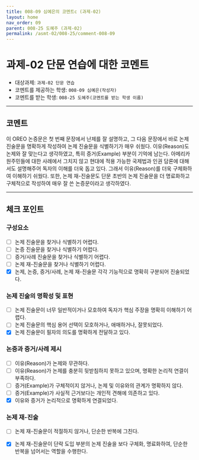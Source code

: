 ```yaml
---
title: 008-09 심예은의 코멘트c (과제-02) 
layout: home
nav_order: 09
parent: 008-25 도혜주 (과제-02)
permalink: /asmt-02/008-25/comment-008-09
---
```


# 과제-02 단문 연습에 대한 코멘트

- 대상과제: `과제-02 단문 연습`
- 코멘트를 제공하는 학생: `008-09 심예은(작성자)` 
- 코멘트를 받는 학생: `008-25 도혜주(코멘트를 받는 학생 이름)` 

---

## 코멘트

이 OREO 논증문은 첫 번째 문장에서 난제를 잘 설명하고, 그 다음 문장에서 바로 논제 진술문을 명확하게 작성하여 논제 진술문을 식별하기가 매우 쉬웠다. 이유(Reason)도 논제와 잘 맞는다고 생각하였고, 특히 증거(Example) 부분이 기억에 남는다. 아메리카 원주민들에 대한 사례에서 그치지 않고 현대에 적용 가능한 국제법과 인권 담론에 대해서도 설명해주어 독자의 이해를 더욱 돕고 있다. 그래서 이유(Reason)를 더욱 구체화하여 이해하기 쉬웠다. 또한, 논제 재-진술문도 단문 초반의 논제 진술문을 더 명료화하고 구체적으로 작성하여 매우 잘 쓴 논증문이라고 생각하였다.

---

## 체크 포인트

### **구성요소**
- [ ] 논제 진술문을 찾거나 식별하기 어렵다.
- [ ] 논증 진술문을 찾거나 식별하기 어렵다.
- [ ] 증거/사례 진술문을 찾거나 식별하기 어렵다.
- [ ] 논제 재-진술문을 찾거나 식별하기 어렵다.
- [x] 논제, 논증, 증거/사례, 논제 재-진술문 각각 기능적으로 명확히 구분되어 진술되었다.

### **논제 진술의 명확성 및 표현**  
- [ ] 논제 진술문이 너무 일반적이거나 모호하여 독자가 핵심 주장을 명확히 이해하기 어렵다.  
- [ ] 논제 진술문의 핵심 용어 선택이 모호하거나, 애매하거나, 잘못되었다.  
- [x] 논제 진술문이 필자의 의도를 명확하게 전달하고 있다.  

### **논증과 증거/사례 제시**  
- [ ] 이유(Reason)가 논제와 무관하다.
- [ ] 이유(Reason)가 논제를 충분히 뒷받침하지 못하고 있으며, 명확한 논리적 연결이 부족하다.  
- [ ] 증거(Example)가 구체적이지 않거나, 논제 및 이유와의 관계가 명확하지 않다. 
- [ ] 증거(Example)가 사실적 근거보다는 개인적 견해에 의존하고 있다.  
- [x] 이유와 증거가 논리적으로 명확하게 연결되었다.  

### **논제 재-진술**  
- [ ] 논제 재-진술문이 적절하지 않거나, 단순한 반복에 그친다.   
- [x] 논제 재-진술문이 단락 도입 부분의 논제 진술을 보다 구체화, 명료화하여, 단순한 반복을 넘어서는 역할을 수행한다.  

